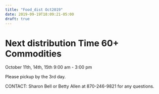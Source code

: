 ```yaml
---
title: "Food_dist Oct2019"
date: 2019-09-19T18:09:21-05:00
draft: true
---
```

# Next distribution Time 60+ Commodities
October 11th, 14th, 15th
9:00 am - 3:00 pm

Please pickup by the 3rd day.

CONTACT: Sharon Bell or Betty Allen at
870-246-9821 for any questions.
